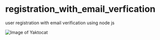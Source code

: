 # registration_with_email_verfication
user registration with email verification using node js

![Image of Yaktocat](https://github.com/Arihantjain1/registration_with_email_verification/blob/master/test/register.png)
